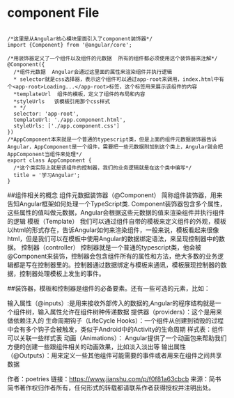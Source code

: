 # component File

````

/*这里是从Angular核心模块里面引入了component装饰器*/
import {Component} from '@angular/core';

/*用装饰器定义了一个组件以及组件的元数据  所有的组件都必须使用这个装饰器来注解*/
@Component({
  /*组件元数据  Angular会通过这里面的属性来渲染组件并执行逻辑
  * selector就是css选择器，表示这个组件可以通过app-root来调用，index.html中有个<app-root>Loading...</app-root>标签，这个标签用来展示该组件的内容
  *templateUrl  组件的模板，定义了组件的布局和内容
  *styleUrls   该模板引用那个css样式
  * */
  selector: 'app-root',
  templateUrl: './app.component.html',
  styleUrls: ['./app.component.css']
})
/*AppComponent本来就是一个普通的typescript类，但是上面的组件元数据装饰器告诉Angular，AppComponent是一个组件，需要把一些元数据附加到这个类上，Angular就会把AppComponent当组件来处理*/
export class AppComponent {
  /*这个类实际上就是该组件的控制器，我们的业务逻辑就是在这个类中编写*/
  title = '学习Angular';
}
````


##组件相关的概念
组件元数据装饰器（@Component）
简称组件装饰器，用来告知Angular框架如何处理一个TypeScript类.
Component装饰器包含多个属性，这些属性的值叫做元数据，Angular会根据这些元数据的值来渲染组件并执行组件的逻辑
模板（Template）
我们可以通过组件自带的模板来定义组件的外观，模板以html的形式存在，告诉Angular如何来渲染组件，一般来说，模板看起来很像html，但是我们可以在模板中使用Angular的数据绑定语法，来呈现控制器中的数据。
控制器（controller）
控制器就是一个普通的typescript类，他会被@Component来装饰，控制器会包含组件所有的属性和方法，绝大多数的业务逻辑都是写在控制器里的。控制器通过数据绑定与模板来通讯，模板展现控制器的数据，控制器处理模板上发生的事件。

##装饰器，模板和控制器是组件的必备要素。还有一些可选的元素，比如：

输入属性（@inputs）:是用来接收外部传入的数据的,Angular的程序结构就是一个组件树，输入属性允许在组件树种传递数据
提供器（providers）：这个是用来做依赖注入的
生命周期钩子（LifeCycle Hooks）：一个组件从创建到销毁的过程中会有多个钩子会被触发，类似于Android中的Activity的生命周期
样式表：组件可以关联一些样式表
动画（Animations）： Angular提供了一个动画包来帮助我们方便的创建一些跟组件相关的动画效果，比如淡入淡出等
输出属性（@Outputs）：用来定义一些其他组件可能需要的事件或者用来在组件之间共享数据

作者：poetries
链接：https://www.jianshu.com/p/f0f81a63cbcb
来源：简书
简书著作权归作者所有，任何形式的转载都请联系作者获得授权并注明出处。